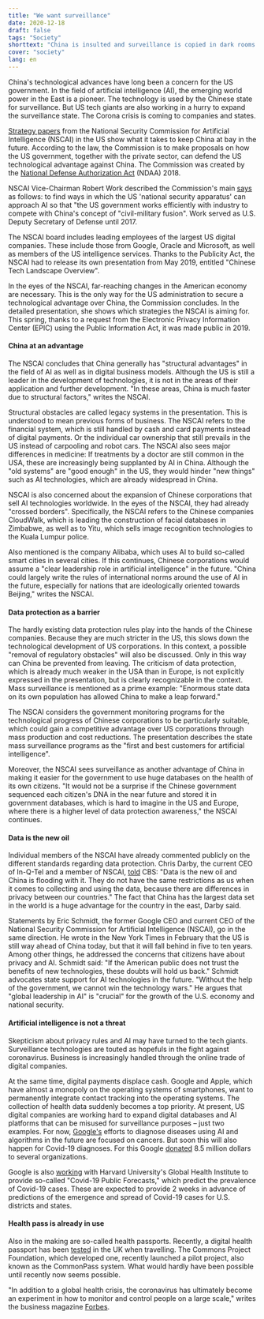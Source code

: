 ```yaml
---
title: "We want surveillance"
date: 2020-12-18
draft: false
tags: "Society"
shorttext: "China is insulted and surveillance is copied in dark rooms. Long live the western hypocrite!"
cover: "society"
lang: en
---
```


China's technological advances have long been a concern for the US government. In the field of artificial intelligence (AI), the emerging world power in the East is a pioneer. The technology is used by the Chinese state for surveillance. But US tech giants are also working in a hurry to expand the surveillance state. The Corona crisis is coming to companies and states.

[Strategy papers](/static/downloads/EPIC-19-09-11-NSCAI-FOIA-20200331-3rd-Production-pt9.pdf "Chinese Tech Landscape") from the National Security Commission for Artificial Intelligence (NSCAI) in the US show what it takes to keep China at bay in the future. According to the law, the Commission is to make proposals on how the US government, together with the private sector, can defend the US technological advantage against China. The Commission was created by the [National Defense Authorization Act](https://www.congress.gov/bill/115th-congress/house-bill/2810 "National Defense Authorization Act for Fiscal Year 2018") (NDAA) 2018.

NSCAI Vice-Chairman Robert Work described the Commission's main [says](/static/downloads/EPIC-19-09-11-NSCAI-FOIA-20200331-3rd-Production-pt1.pdf "AI Commission - Status Update") as follows: to find ways in which the US 'national security apparatus' can approach AI so that "the US government works efficiently with industry to compete with China's concept of "civil-military fusion". Work served as U.S. Deputy Secretary of Defense until 2017.

The NSCAI board includes leading employees of the largest US digital companies. These include those from Google, Oracle and Microsoft, as well as members of the US intelligence services. Thanks to the Publicity Act, the NSCAI had to release its own presentation from May 2019, entitled "Chinese Tech Landscape Overview".

In the eyes of the NSCAI, far-reaching changes in the American economy are necessary. This is the only way for the US administration to secure a technological advantage over China, the Commission concludes. In the detailed presentation, she shows which strategies the NSCAI is aiming for. This spring, thanks to a request from the Electronic Privacy Information Center (EPIC) using the Public Information Act, it was made public in 2019.

#### China at an advantage

The NSCAI concludes that China generally has "structural advantages" in the field of AI as well as in digital business models. Although the US is still a leader in the development of technologies, it is not in the areas of their application and further development. "In these areas, China is much faster due to structural factors," writes the NSCAI.

Structural obstacles are called legacy systems in the presentation. This is understood to mean previous forms of business. The NSCAI refers to the financial system, which is still handled by cash and card payments instead of digital payments. Or the individual car ownership that still prevails in the US instead of carpooling and robot cars. The NSCAI also sees major differences in medicine: If treatments by a doctor are still common in the USA, these are increasingly being supplanted by AI in China. Although the "old systems" are "good enough" in the US, they would hinder "new things" such as AI technologies, which are already widespread in China.

NSCAI is also concerned about the expansion of Chinese corporations that sell AI technologies worldwide. In the eyes of the NSCAI, they had already "crossed borders". Specifically, the NSCAI refers to the Chinese companies CloudWalk, which is leading the construction of facial databases in Zimbabwe, as well as to Yitu, which sells image recognition technologies to the Kuala Lumpur police.

Also mentioned is the company Alibaba, which uses AI to build so-called smart cities in several cities. If this continues, Chinese corporations would assume a "clear leadership role in artificial intelligence" in the future. "China could largely write the rules of international norms around the use of AI in the future, especially for nations that are ideologically oriented towards Beijing," writes the NSCAI.

#### Data protection as a barrier

The hardly existing data protection rules play into the hands of the Chinese companies. Because they are much stricter in the US, this slows down the technological development of US corporations. In this context, a possible "removal of regulatory obstacles" will also be discussed. Only in this way can China be prevented from leaving. The criticism of data protection, which is already much weaker in the USA than in Europe, is not explicitly expressed in the presentation, but is clearly recognizable in the context. Mass surveillance is mentioned as a prime example: "Enormous state data on its own population has allowed China to make a leap forward."

The NSCAI considers the government monitoring programs for the technological progress of Chinese corporations to be particularly suitable, which could gain a competitive advantage over US corporations through mass production and cost reductions. The presentation describes the state mass surveillance programs as the "first and best customers for artificial intelligence".

Moreover, the NSCAI sees surveillance as another advantage of China in making it easier for the government to use huge databases on the health of its own citizens. "It would not be a surprise if the Chinese government sequenced each citizen's DNA in the near future and stored it in government databases, which is hard to imagine in the US and Europe, where there is a higher level of data protection awareness," the NSCAI continues.

#### Data is the new oil

Individual members of the NSCAI have already commented publicly on the different standards regarding data protection. Chris Darby, the current CEO of In-Q-Tel and a member of NSCAI, [told](https://www.cbsnews.com/news/intelligence-matters-in-q-tel-president-chris-darby-on-the-intelligence-communitys-innovation-challenges/ "In-Q-Tel President Chris Darby on the intelligence community's innovation challenges") CBS: "Data is the new oil and China is flooding with it. They do not have the same restrictions as us when it comes to collecting and using the data, because there are differences in privacy between our countries." The fact that China has the largest data set in the world is a huge advantage for the country in the east, Darby said.

Statements by Eric Schmidt, the former Google CEO and current CEO of the National Security Commission for Artificial Intelligence (NSCAI), go in the same direction. He wrote in the New York Times in February that the US is still way ahead of China today, but that it will fall behind in five to ten years. Among other things, he addressed the concerns that citizens have about privacy and AI. Schmidt said: "If the American public does not trust the benefits of new technologies, these doubts will hold us back." Schmidt advocates state support for AI technologies in the future. "Without the help of the government, we cannot win the technology wars." He argues that "global leadership in AI" is "crucial" for the growth of the U.S. economy and national security.

#### Artificial intelligence is not a threat

Skepticism about privacy rules and AI may have turned to the tech giants. Surveillance technologies are touted as hopefuls in the fight against coronavirus. Business is increasingly handled through the online trade of digital companies.

At the same time, digital payments displace cash. Google and Apple, which have almost a monopoly on the operating systems of smartphones, want to permanently integrate contact tracking into the operating systems. The collection of health data suddenly becomes a top priority. At present, US digital companies are working hard to expand digital databases and AI platforms that can be misused for surveillance purposes – just two examples. For now, [Google's](https://cloud.google.com/press-releases/2020/0902/predictivehealthdiu "Defense Innovation Unit Selects Google Cloud to Help U.S. Military Health System with Predictive Cancer Diagnoses") efforts to diagnose diseases using AI and algorithms in the future are focused on cancers. But soon this will also happen for Covid-19 diagnoses. For this  Google [donated](https://www.beckershospitalreview.com/healthcare-information-technology/google-donates-8-5m-to-31-organizations-for-covid-19-ai-data-analytics-efforts.html "Google donates $8.5M to 31 organizations for COVID-19 AI, data analytics efforts") 8.5 million dollars to several organizations.

Google is also [working](https://cloud.google.com/blog/products/ai-machine-learning/google-cloud-is-releasing-the-covid-19-public-forecasts "Google Cloud AI and Harvard Global Health Institute Collaborate on new COVID-19 forecasting model") with Harvard University's Global Health Institute to provide so-called "Covid-19 Public Forecasts," which predict the prevalence of Covid-19 cases. These are expected to provide 2 weeks in advance of predictions of the emergence and spread of Covid-19 cases for U.S. districts and states.

#### Health pass is already in use

Also in the making are so-called health passports. Recently, a digital health passport has been [tested](https://www.theguardian.com/world/2020/oct/17/digital-health-passport-trials-commonpass-travel-covid-19 "Digital 'health passport' trials under way to aid reopening of borders") in the UK when travelling. The Commons Project Foundation, which developed one, recently launched a pilot project, also known as the CommonPass system. What would hardly have been possible until recently now seems possible.

"In addition to a global health crisis, the coronavirus has ultimately become an experiment in how to monitor and control people on a large scale," writes the business magazine [Forbes](https://www.forbes.com/sites/simonchandler/2020/04/13/how-smart-cities-are-protecting-against-coronavirus-but-threatening-privacy/?sh=22bd5a501cc3 "How Smart Cities Are Protecting Against Coronavirus But Threatening Privacy").
